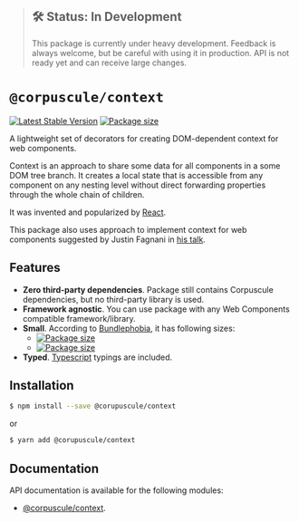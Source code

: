 > ## 🛠 Status: In Development
> This package is currently under heavy development. Feedback is always welcome, but be careful with
using it in production. API is not ready yet and can receive large changes.

# `@corpuscule/context`
[![Latest Stable Version](https://img.shields.io/npm/v/@corpuscule/context.svg)](https://www.npmjs.com/package/@corpuscule/context)
[![Package size](https://badgen.net/bundlephobia/minzip/@corpuscule/context)](https://bundlephobia.com/result?p=@corpuscule/context)

A lightweight set of decorators for creating DOM-dependent context for web components.

Context is an approach to share some data for all components in a some DOM tree branch. It creates
a local state that is accessible from any component on any nesting level without direct forwarding
properties through the whole chain of children.

It was invented and popularized by [React](https://reactjs.org/docs/context.html).

This package also uses approach to implement context for web components suggested by Justin Fagnani
in [his talk](https://youtu.be/6o5zaKHedTE).

## Features
* **Zero third-party dependencies**. Package still contains Corpuscule dependencies, but no
third-party library is used.
* **Framework agnostic**. You can use package with any Web Components compatible framework/library.
* **Small**. According to [Bundlephobia](https://bundlephobia.com), it has following sizes:
  * [![Package size](https://badgen.net/bundlephobia/min/@corpuscule/context)](https://bundlephobia.com/result?p=@corpuscule/context)
  * [![Package size](https://badgen.net/bundlephobia/minzip/@corpuscule/context)](https://bundlephobia.com/result?p=@corpuscule/context)
* **Typed**. [Typescript](http://www.typescriptlang.org/) typings are included.

## Installation
```bash
$ npm install --save @corupuscule/context
```
or
```bash
$ yarn add @corupuscule/context
```

## Documentation
API documentation is available for the following modules:
* [@corpuscule/context](docs/index.md).